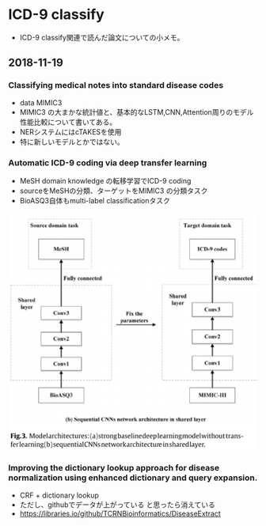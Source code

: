 # ICD-9 classify
* ICD-9 classify関連で読んだ論文についての小メモ。

## 2018-11-19
### Classifying medical notes into standard disease codes
* data MIMIC3
* MIMIC3 の大まかな統計値と、基本的なLSTM,CNN,Attention周りのモデル性能比較について書いてある。
* NERシステムにはcTAKESを使用
* 特に新しいモデルとかではない。

### Automatic ICD-9 coding via deep transfer learning
* MeSH domain knowledge の転移学習でICD-9 coding
* sourceをMeSHの分類、ターゲットをMIMIC3 の分類タスク
* BioASQ3自体もmulti-label classificationタスク

![transfer learning](img/00057.png)


### Improving the dictionary lookup approach for disease normalization using enhanced dictionary and query expansion.
* CRF + dictionary lookup
* ただし、githubでデータが上がっている と思ったら消えている
* https://libraries.io/github/TCRNBioinformatics/DiseaseExtract

### 
